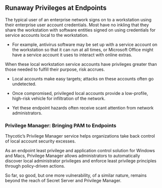 ﻿[title]: # (Runaway Privileges at Endpoints)
[tags]: # (Account  Manager,ALM,)
[priority]: # (2200)

## Runaway Privileges at Endpoints

The typical user of an enterprise network signs on to a workstation using their enterprise user account credentials. Most have no inkling that they share the workstation with software entities signed on using credentials for service accounts local to the workstation.

* For example, antivirus software may be set up with a service account on the workstation so that it can run at all times, or Microsoft Office might have a service account it uses to interact with online extras.

When these local workstation service accounts have privileges greater than those needed to fulfill their purpose, risk accrues.

* Local accounts make easy targets; attacks on these accounts often go undetected.

* Once compromised, privileged local accounts provide a low-profile, high-risk vehicle for infiltration of the network.

* Yet these endpoint hazards often receive scant attention from network administrators.

### Privilege Manager: Bringing PAM to Endpoints

Thycotic’s Privilege Manager service helps organizations take back control of local account security excesses.

As an endpoint least privilege and application control solution for Windows and Macs, Privilege Manager allows administrators to automatically discover local administrator privileges and enforce least privilege principles through policy-driven actions.

So far, so good, but one more vulnerability, of a similar nature, remains beyond the reach of Secret Server and Privilege Manager.
